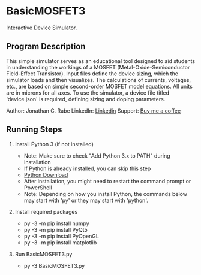 # BasicMOSFET3
Interactive Device Simulator. 

## Program Description
This simple simulator serves as an educational tool designed to aid students in understanding the workings of a MOSFET (Metal-Oxide-Semiconductor Field-Effect Transistor). Input files define the device sizing, which the simulator loads and then visualizes. The calculations of currents, voltages, etc., are based on simple second-order MOSFET model equations. All units are in microns for all axes. To use the simulator, a device file titled 'device.json' is required, defining sizing and doping parameters.

   Author: Jonathan C. Rabe
   LinkedIn: [Linkedin](https://www.linkedin.com/in/jonathanrabe)
   Support: [Buy me a coffee](https://www.buymeacoffee.com/jonathanrabe)

## Running Steps
1. Install Python 3 (if not installed)
   - Note: Make sure to check "Add Python 3.x to PATH" during installation
   - If Python is already installed, you can skip this step
   - [Python Download](https://www.python.org/downloads/)
   - After installation, you might need to restart the command prompt or PowerShell
   - Note: Depending on how you install Python, the commands below may start with 'py' or they may start with 'python'.

2. Install required packages
   - py -3 -m pip install numpy
   - py -3 -m pip install PyQt5
   - py -3 -m pip install PyOpenGL
   - py -3 -m pip install matplotlib

3. Run BasicMOSFET3.py
   - py -3 BasicMOSFET3.py
